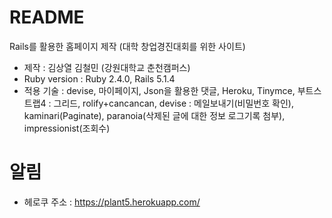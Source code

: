 # README
Rails를 활용한 홈페이지 제작 (대학 창업경진대회를 위한 사이트)
* 제작 : 김상열 김철민 (강원대학교 춘천캠퍼스)
* Ruby version : Ruby 2.4.0, Rails 5.1.4
* 적용 기술 : devise, 마이페이지, Json을 활용한 댓글, Heroku, Tinymce, 부트스트랩4 : 그리드, rolify+cancancan, devise : 메일보내기(비밀번호 확인), kaminari(Paginate), paranoia(삭제된 글에 대한 정보 로그기록 첨부), impressionist(조회수)

# 알림
* 헤로쿠 주소 : https://plant5.herokuapp.com/
